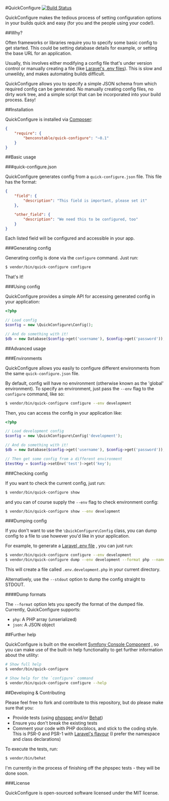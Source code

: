 #QuickConfigure [![Build Status](https://travis-ci.org/BenConstable/quick-configure.png?branch=master)](https://travis-ci.org/BenConstable/quick-configure)

QuickConfigure makes the tedious process of setting configuration options in
your builds quick and easy (for you and the people using your code!).

##Why?

Often frameworks or libraries require you to specify some basic config to get
started. This could be setting database details for example, or setting
the base URL for an application.

Usually, this involves either modifying a config file that's under version
control or manually creating a file (like [Laravel's .env files](http://laravel.com/docs/configuration#protecting-sensitive-configuration)). This is slow and unweildy, and makes automating
builds difficult.

QuickConfigure allows you to specify a simple JSON schema from which required
config can be generated. No manually creating config files, no dirty work tree,
and a simple script that can be incorporated into your build process. Easy!

##Installation

QuickConfigure is installed via [Composer](http://getcomposer.org):

```json
{
    "require": {
        "benconstable/quick-configure": "~0.1"
    }
}
```

##Basic usage

###quick-configure.json

QuickConfigure generates config from a `quick-configure.json` file. This file
has the format:

```json
{
    "field": {
        "description": "This field is important, please set it"
    },

    "other_field": {
        "description": "We need this to be configured, too"
    }
}
```

Each listed field will be configured and accessible in your app.

###Generating config

Generating config is done via the `configure` command. Just run:

```sh
$ vendor/bin/quick-configure configure
```

That's it!

###Using config

QuickConfigure provides a simple API for accessing generated config in your
application:

```php
<?php

// Load config
$config = new \QuickConfigure\Config();

// And do something with it!
$db = new Database($config->get('username'), $config->get('password'));
```

##Advanced usage

###Environments

QuickConfigure allows you easily to configure different environments from the
same `quick-configure.json` file.

By default, config will have no environment (otherwise known as the 'global'
environment). To specify an environment, just pass the `--env` flag to the
`configure` command, like so:

```sh
$ vendor/bin/quick-configure configure --env development
```

Then, you can access the config in your application like:

```php
<?php

// Load development config
$config = new \QuickConfigure\Config('development');

// And do something with it!
$db = new Database($config->get('username'), $config->get('password'));

// Then get some config from a different environment
$testKey = $config->setEnv('test')->get('key');
```

###Checking config

If you want to check the current config, just run:

```sh
$ vendor/bin/quick-configure show
```

and you can of course supply the `--env` flag to check environment config:

```sh
$ vendor/bin/quick-configure show --env development
```

###Dumping config

If you don't want to use the `\QuickConfigure\Config` class, you can dump config
to a file to use however you'd like in your application.

For example, to generate a [Laravel .env file](http://laravel.com/docs/configuration#protecting-sensitive-configuration)
, you can just run:

```sh
$ vendor/bin/quick-configure configure --env development
$ vendor/bin/quick-configure dump --env development --format php --name .env.development
```

This will create a file called `.env.development.php` in your current directory.

Alternatively, use the `--stdout` option to dump the config straight to STDOUT.

####Dump formats

The `--format` option lets you specify the format of the dumped file. Currently,
QuickConfigure supports:

* `php`: A PHP array (unserialized)
* `json`: A JSON object

##Further help

QuickConfigure is built on the excellent [Symfony Console Component](http://symfony.com/doc/current/components/console/introduction.html)
, so you can make use of the built-in help functionality to get further
information about the utility:

```sh
# Show full help
$ vendor/bin/quick-configure

# Show help for the `configure` command
$ vendor/bin/quick-configure configure --help
```

##Developing & Contributing

Please feel free to fork and contribute to this repository, but do please
make sure that you:

* Provide tests (using [phpspec](http://www.phpspec.net/) and/or [Behat](http://behat.org/))
* Ensure you don't break the existing tests
* Comment your code with PHP docblocs, and stick to the coding style. This is
PSR-0 and PSR-1 with [Laravel's flavour](https://github.com/laravel/framework/blob/master/CONTRIBUTING.md#coding-guidelines) (I prefer the namespace and class declarations)

To execute the tests, run:

```sh
$ vendor/bin/behat
```

I'm currently in the process of finishing off the phpspec tests - they will be
done soon.

###License

QuickConfigure is open-sourced software licensed under the MIT license.
